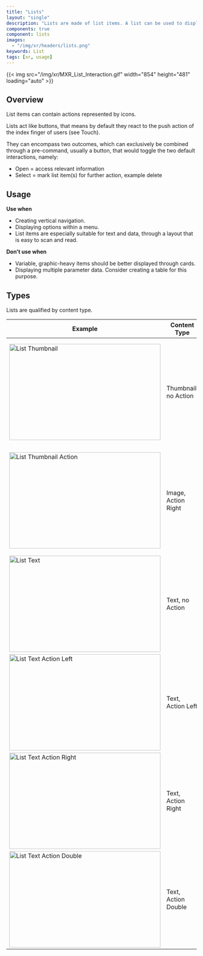 ```yaml
---
title: "Lists"
layout: "single"
description: "Lists are made of list items. A list can be used to display content related to a single subject."
components: true
component: lists
images:
  - "/img/xr/headers/lists.png"
keywords: List
tags: [xr, usage]
---
```


{{< img src="/img/xr/MXR_List_Interaction.gif" width="854" height="481" loading="auto" >}}

## Overview

List items can contain actions represented by icons.

Lists act like buttons, that means by default they react to the push action of the index finger of users (see Touch).

They can encompass two outcomes, which can exclusively be combined through a pre-command, usually a button, that would toggle the two default interactions, namely:

- Open = access relevant information
- Select = mark list item(s) for further action, example delete

## Usage

**Use when**

- Creating vertical navigation.
- Displaying options within a menu.
- List items are especially suitable for text and data, through a layout that is easy to scan and read.

**Don't use when**

- Variable, graphic-heavy items should be better displayed through cards.
- Displaying multiple parameter data. Consider creating a table for this purpose.

## Types

Lists are qualified by content type.

<table class="table table-bordered">
  <thead class="thead-light">
    <tr>
      <th>Example</th>
      <th>Content Type </th>
      <th>When to use</th>
    </tr>
  </thead>
  <tbody>
    <tr>
      <td><img src="/img/xr/List_Thumbnail_Default.png" alt="List Thumbnail" width="400" height="254"></td>
      <td>Thumbnail, no Action</td>
      <td>
        Use it to provide previews of content better understandable through images (i.e. jpegs, 3D-models, etc.), that allow users to determine actions required on a glimpse.
      </td>
    </tr>
    <tr>
      <td><img src="/img/xr/List_Thumbnail_Action.png" alt="List Thumbnail Action" width="400" height="254"></td>
      <td>Image, Action Right</td>
      <td>
        Use it to provide previews of content better understandable through images (i.e. jpegs, 3D-model), that allow users to execute quick expandable actions required on a glimpse.
      </td>
    </tr>
    <tr>
      <td><img src="/img/xr/List_Text_Default.png" alt="List Text" width="400" height="254"></td>
      <td>Text, no Action</td>
      <td>
        Use it to provide insights to related items.
      </td>
    </tr>
        <tr>
      <td><img src="/img/xr/List_Text_Action_Left.png" alt="List Text Action Left" width="400" height="254"></td>
      <td>Text, Action Left</td>
      <td>
        Use it to provide insights to related items, that allow users to execute quick actions, usually selection.
      </td>
    </tr>
      <tr>
      <td><img src="/img/xr/List_Text_Action_Right.png" alt="List Text Action Right" width="400" height="254"></td>
      <td>Text, Action Right</td>
      <td>
        Use it to provide insights to related items, that allow users to execute quick expandable actions.
      </td>
    </tr>
      <tr>
      <td><img src="/img/xr/List_Text_Action_Double.png" alt="List Text Action Double" width="400" height="254"></td>
      <td>Text, Action Double</td>
      <td>
        Use it to provide insights to related items, that allow users to execute quick expandable and selection actions.
      </td>
    </tr>
  </tbody>
</table>
